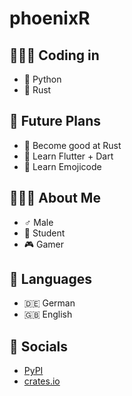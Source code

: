 phoenixR
========

👨🏽‍💻 Coding in
------------

* 🐍 Python
* 🦀 Rust


🔮 Future Plans
--------------

* 🦀 Become good at Rust
* 🎯 Learn Flutter + Dart
* 🍇 Learn Emojicode


🙋🏽‍♂️ About Me
-----------

* ♂️ Male
* 🎒 Student
* 🎮 Gamer


💬 Languages
------------

* 🇩🇪 German
* 🇬🇧 English


📱 Socials
-----------

* [PyPI](https://pypi.org/user/phoenixR)
* [crates.io](https://crates.io/users/phoenixr-codes)

